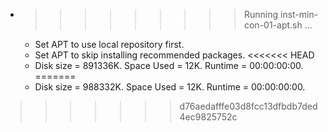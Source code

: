 * >>>>>>>>> Running inst-min-con-01-apt.sh ...
  * Set APT to use local repository first.
  * Set APT to skip installing recommended packages.
<<<<<<< HEAD
  * Disk size = 891336K. Space Used = 12K. Runtime = 00:00:00:00.
=======
  * Disk size = 988332K. Space Used = 12K. Runtime = 00:00:00:00.
>>>>>>> d76aedafffe03d8fcc13dfbdb7ded4ec9825752c
